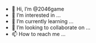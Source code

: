 - 👋 Hi, I’m @2046game
- 👀 I’m interested in ...
- 🌱 I’m currently learning ...
- 💞️ I’m looking to collaborate on ...
- 📫 How to reach me ...

<!---
2046game/2046game is a ✨ special ✨ repository because its `README.md` (this file) appears on your GitHub profile.
You can click the Preview link to take a look at your changes.
--->

